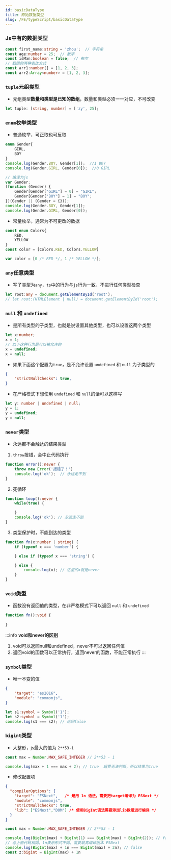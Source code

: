 ```yaml
---
id: basicDataType
title: 原始数据类型
slug: /FE/typeScript/basicDataType
---
```


### Js中有的数据类型

```ts
const first_name:string = 'zhou';  // 字符串
const age:number = 25;  // 数字
const isMan:boolean = false;  // 布尔
// 数组的两种表达方式
const arr1:number[] = [1, 2, 3];
const arr2:Array<number> = [1, 2, 3];
```


### `tuple`元组类型
- 元组类型**数量和类型是已知的数组**，数量和类型必须一一对应，不可改变
```ts
let tuple: [string, number] = ['zy', 25];
```

### `enum`枚举类型
- 普通枚举，可正取也可反取

```ts title="ts"
enum Gender{
    GIRL,
    BOY
}
console.log(Gender.BOY, Gender[1]);  //1 BOY
console.log(Gender.GIRL, Gender[0]);  //0 GIRL
```

```js title="js"
// 编译为js
var Gender;
(function (Gender) {
    Gender[Gender["GIRL"] = 0] = "GIRL";
    Gender[Gender["BOY"] = 1] = "BOY";
})(Gender || (Gender = {}));
console.log(Gender.BOY, Gender[1]);
console.log(Gender.GIRL, Gender[0]);
```

- 常量枚举，通常为不可更改的数据
```ts title="ts"
const enum Colors{
    RED,
    YELLOW
}
const color = [Colors.RED, Colors.YELLOW]
```

```js title="js"
var color = [0 /* RED */, 1 /* YELLOW */];
```

### `any`任意类型
- 写了类型为`any`，`ts`中的行为与`js`行为一致，不进行任何类型检查
```ts
let root:any = document.getElementById('root');
// let root:(HTMLElement | null) = document.getElementById('root');
```

### `null` 和 `undefined`
- 是所有类型的子类型，也就是说设置其他类型，也可以设置这两个类型
```ts
let x:number;
x = 1;
// 以下这种行为是可以被允许的
x = undefined;
x = null;
```
- 如果下面这个配置为`true`，是不允许设置 `undefined` 和 `null` 为子类型的
```json title="tsconfig.json"
{
    "strictNullChecks": true, 
}
```
- 在严格模式下想使用 `undefined` 和 `null`的话可以这样写
```ts
let y: number | undefined | null;
y = 1;
y = undefined;
y = null;
```

### `never`类型
- 永远都不会触达的结果类型

1. `throw`报错，会中止代码执行
```ts
function error():never {
    throw new Error('报错了！')
    console.log('ok');  // 永远走不到
}
```

2. 死循环
```ts
function loop():never {
    while(true) {

    }
    console.log('ok'); // 永远走不到
}
```

3. 类型保护时，不能到达的类型
```ts
function fn(x:number | string) {
    if (typeof x === 'number') {

    } else if (typeof x === 'string') {

    } else {
        console.log(x); // 这里的x就是never
    }
}
```

### `void`类型
- 函数没有返回值的类型，在非严格模式下可以返回 `null` 和 `undefined`
```ts
function fn():void {
    
}
```
:::info
**void和never的区别**
1. void可以返回null和undefined，never不可以返回任何值
2. 返回void的函数可以正常执行，返回never的函数，不能正常执行
:::
### `symbol`类型
- 唯一不变的值
```json title="tsconfig.json"
{
    "target": "es2016", 
    "module": "commonjs",
}
```

```ts
let s1:symbol = Symbol('1');
let s2:symbol = Symbol('1');
console.log(s1 === s2); // 返回false
```

### `bigint`类型
- 大整形，js最大的值为 `2**53-1`
```js title="js"
const max = Number.MAX_SAFE_INTEGER // 2**53 - 1

console.log(max + 1 === max + 2); // true  超界无法判断，所以结果为true
```
- 修改配置项
```json title="tsconfig.json"
{
  "compilerOptions": {
    "target": "ESNext",   /* 是用 1n 语法，需要把target编译为 ESNext */
    "module": "commonjs",
    "strictNullChecks": true,    
    "lib": ["ESNext","DOM"] /* 使用BigInt语法需要添加lib数组进行编译 */
  }
}
```

```ts title="ts"
const max = Number.MAX_SAFE_INTEGER // 2**53 - 1

console.log(BigInt(max) + BigInt(1) === BigInt(max) + BigInt(2)); // false
// 与上面代码相同，1n表示形式不同，需要最高编译版本 ESNext
console.log(BigInt(max) + 1n === BigInt(max) + 2n); // false
const z:bigint = BigInt(max) + 1n
```